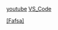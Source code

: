 [youtube](https://www.youtube.com/)
[VS_Code](https://code.visualstudio.com/)




[[Fafsa]](https://studentaid.gov/h/apply-for-aid/fafsa)